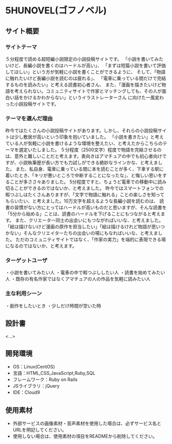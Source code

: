 # 5HUNOVEL(ゴフノベル)

## サイト概要
### サイトテーマ
５分程度で読める超短編小説限定の小説投稿サイトです。
「小説を書いてみたいけど、長編小説を書くのはハードルが高い」、
「まずは短篇小説を書いて評価してほしい」という方が気軽に小説を書くことができるように、
そして、「物語に触れたいけど長編小説を読むのは疲れる」、
「電車に乗っている間だけで完結するものを読みたい」と考える読書初心者さん、
また、「漫画を描きたいけど物語を考えられない。コミュニティサイトで作家とマッチングしても、その人が面白い話をかけるかわからない」というイラストレーターさん
に向けた一風変わった小説投稿サイトです。

### テーマを選んだ理由
昨今ではたくさんの小説投稿サイトがあります。しかし、それらの小説投稿サイトは少し敷居が高いという印象を抱いていました。
「小説を書きたい」と考えている人が気軽に小説を書けるような環境を整えたい、と考えたからこちらのテーマを選定いたしました。
５分程度（2500文字）程度で物語を完結させるのは、意外と難しいことだと考えます。表向きはアマチュアの中でも初心者向けですが、小説執筆歴が長い方でも力試しができる絶妙なラインかな、と考えました。
また、私自身、電車に乗っている間に本を読むことが多く、下車する駅に着いたとき、「キリが悪いところで中断することになったな」、と悔しい思いをすることが多ささ々ありました。
5分程度ですと、ちょうど電車での移動中に読み切ることができるのではないか、と考えました。
昨今ではスマートフォンでの暇つぶしはたくさんありますが、「文字で物語に触れる」ことの楽しさを知ってもらいたい、と考えました。10万文字を超えるような長編小説を読むのは、
読書の習慣がない方にとってはハードルが高いものだと思いますが、そんな読書を「5分から始める」ことは、読書のハードルを下げることにもつながると考えます。
また、クリエーター同士の出会いにもつながればいいな、と考えました。「絵は描けないけど漫画の原作を担当したい」「絵は描けるけれど物語が思いつかない」そんなクリエイターたちの出会いの場にもなればいいな、と考えました。
ただのコミュニティサイトではなく、「作家の実力」を端的に表現できる場になるのではないか、と考えます。

### ターゲットユーザ
・小説を書いてみたい人
・電車の中で暇つぶししたい人
・読書を始めてみたい人
・既存の有名作家ではなくアマチュアの人の作品を気軽に読みたい人

### 主な利用シーン
・創作をしたいとき
・少しだけ時間が空いた時

## 設計書
<...>

## 開発環境
- OS：Linux(CentOS)
- 言語：HTML,CSS,JavaScript,Ruby,SQL
- フレームワーク：Ruby on Rails
- JSライブラリ：jQuery
- IDE：Cloud9

## 使用素材
- 外部サービスの画像素材・音声素材を使用した場合は、必ずサービス名とURLを明記してください。
- 使用しない場合は、使用素材の項目をREADMEから削除してください。